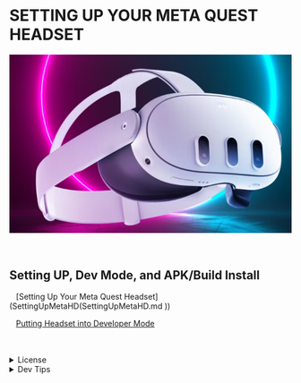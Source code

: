# SETTING UP YOUR META QUEST HEADSET
![Meta3HD.png](Meta3HD.png)

<br>


## Setting UP, Dev Mode, and APK/Build Install
<!-- TOC -->

<kbd></kbd> &nbsp;&nbsp; [Setting Up Your Meta Quest Headset](SettingUpMetaHD(SettingUpMetaHD.md
)) <br>

<kbd></kbd> &nbsp;&nbsp; [Putting Headset into Developer Mode](DevMode) <br>



<!-- TOC -->
<br>
<br>

<!-- LICENSE -->
</details>
<details><summary>License</summary>
Distributed under the MIT License. See `LICENSE` for more information: [link](LICENSE).
</details>

</details>
<details><summary>Dev Tips</summary>
Marc Aubanel gave me base template.
</details>



